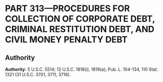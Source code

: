 # PART 313—PROCEDURES FOR COLLECTION OF CORPORATE DEBT, CRIMINAL RESTITUTION DEBT, AND CIVIL MONEY PENALTY DEBT 




## Authority

**Authority:** 5 U.S.C. 5514; 12 U.S.C. 1818(i), 1819(a); Pub. L. 104-134, 110 Stat. 1321 (31 U.S.C. 3701, 3711, 3716).


